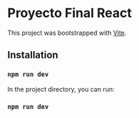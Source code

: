 # Proyecto Final React

This project was bootstrapped with [Vite](https://vitejs.dev/).

## Installation

### `npm run dev`

In the project directory, you can run:

### `npm run dev`
